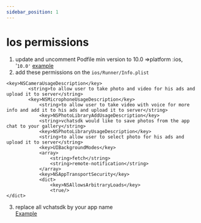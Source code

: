 ```yaml
---
sidebar_position: 1
---
```


# Ios permissions
1. update and uncomment Podfile min version to 10.0 =>platform :ios, '`10.0'` [example](https://github.com/hatemragab/v_chat_sdk/blob/a1010c4324361db726a0922710ec11012485fbc1/example/ios/Podfile#L2)
2. add these permissions on the `ios/Runner/Info.plist`

```
<key>NSCameraUsageDescription</key>
    	<string>to allow user to take photo and video for his ads and upload it to server</string>
    	<key>NSMicrophoneUsageDescription</key>
        	<string>to allow user to take video with voice for more info and add it to his ads and upload it to server</string>
        	<key>NSPhotoLibraryAddUsageDescription</key>
        	<string>vchatsdk would like to save photos from the app chat to your gallery</string>
        	<key>NSPhotoLibraryUsageDescription</key>
        	<string>to allow user to select photo for his ads and upload it to server</string>
        	<key>UIBackgroundModes</key>
        	<array>
        		<string>fetch</string>
        		<string>remote-notification</string>
        	</array>
        	<key>NSAppTransportSecurity</key>
            <dict>
                <key>NSAllowsArbitraryLoads</key>
                <true/>
</dict>
```
3. replace all vchatsdk by your app name <br />
[Example](https://github.com/hatemragab/v_chat_sdk/blob/a1010c4324361db726a0922710ec11012485fbc1/example/ios/Runner/Info.plist#L45)
   